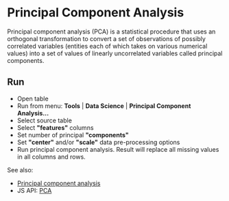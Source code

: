 <!-- TITLE: Principal Component Analysis -->
<!-- SUBTITLE: -->

# Principal Component Analysis

Principal component analysis (PCA) is a statistical procedure that uses an orthogonal 
transformation to convert a set of observations of possibly correlated variables
(entities each of which takes on various numerical values) into a set of values of 
linearly uncorrelated variables called principal components. 

## Run

  * Open table
  * Run from menu: **Tools** | **Data Science** | **Principal Component Analysis...**
  * Select source table
  * Select **"features"** columns
  * Set number of principal **"components"**
  * Set **"center"** and/or **"scale"** data pre-processing options
  * Run principal component analysis. Result will replace all missing values in all columns and rows.  
  
See also:
  * [Principal component analysis](https://en.wikipedia.org/wiki/Principal_component_analysis)
  * JS API: [PCA](https://public.datagrok.ai/js/samples/domains/data-science/pca)
